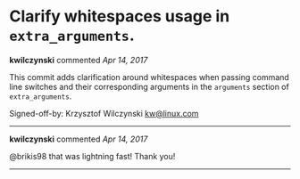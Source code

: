# Clarify whitespaces usage in `extra_arguments`.

**kwilczynski** commented *Apr 14, 2017*

This commit adds clarification around whitespaces when passing
command line switches and their corresponding arguments in the
`arguments` section of `extra_arguments`.

Signed-off-by: Krzysztof Wilczynski <kw@linux.com>
<br />
***


**kwilczynski** commented *Apr 14, 2017*

@brikis98 that was lightning fast! Thank you!
***

